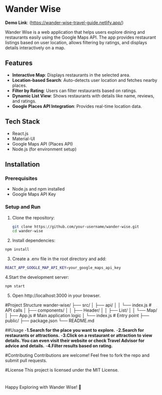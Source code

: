 # Wander Wise

**Demo Link**: (https://wander-wise-travel-guide.netlify.app/)

Wander Wise is a web application that helps users explore dining and restaurants easily using the Google Maps API. The app provides restaurant listings based on user location, allows filtering by ratings, and displays details interactively on a map.

## Features

- **Interactive Map**: Displays restaurants in the selected area.
- **Location-based Search**: Auto-detects user location and fetches nearby places.
- **Filter by Rating**: Users can filter restaurants based on ratings.
- **Dynamic List View**: Shows restaurants with details like name, reviews, and ratings.
- **Google Places API Integration**: Provides real-time location data.

## Tech Stack

- React.js
- Material-UI
- Google Maps API (Places API)
- Node.js (for environment setup)

## Installation

### Prerequisites

- Node.js and npm installed
- Google Maps API Key

### Setup and Run

1. Clone the repository:
   ```bash
   git clone https://github.com/your-username/wander-wise.git
   cd wander-wise
   ```

2. Install dependencies:
  ```bash
  npm install
```

3. Create a .env file in the root directory and add:
```bash
REACT_APP_GOOGLE_MAP_API_KEY=your_google_maps_api_key
```

4.Start the development server:
```sh
npm start
```
5. Open http://localhost:3000 in your browser.

#Project Structure
wander-wise/
├── src/
│   ├── api/
│   │   └── index.js        # API calls
│   ├── components/
│   │   ├── Header/
│   │   ├── List/
│   │   └── Map/
│   ├── App.js              # Main application logic
│   └── index.js            # Entry point
├── public/
├── package.json
└── README.md

##Usage
-**1.Search for the place you want to explore.**
-**2.Search for restaurants or attractions.**
-**3.Click on a restaurant or attraction to view details. You can even visit their website or check Travel Advisor for advice and details.**
-**4.Filter results based on rating.**

#Contributing
Contributions are welcome! Feel free to fork the repo and submit pull requests.

#License
This project is licensed under the MIT License.

#
Happy Exploring with Wander Wise! 🚀
